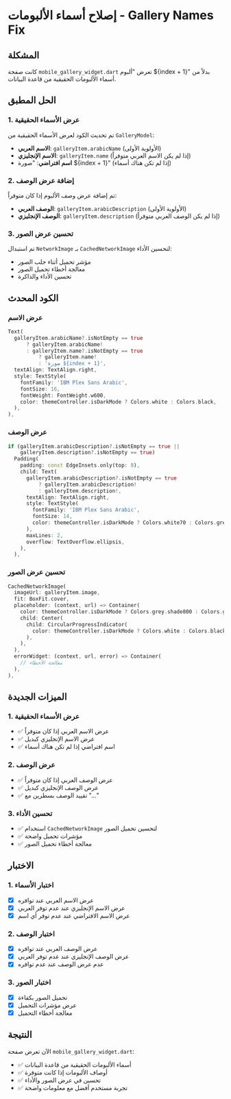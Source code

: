 # إصلاح أسماء الألبومات - Gallery Names Fix

## المشكلة
كانت صفحة `mobile_gallery_widget.dart` تعرض "ألبوم ${index + 1}" بدلاً من أسماء الألبومات الحقيقية من قاعدة البيانات.

## الحل المطبق

### 1. عرض الأسماء الحقيقية
تم تحديث الكود لعرض الأسماء الحقيقية من `GalleryModel`:
- **الاسم العربي**: `galleryItem.arabicName` (الأولوية الأولى)
- **الاسم الإنجليزي**: `galleryItem.name` (إذا لم يكن الاسم العربي متوفراً)
- **اسم افتراضي**: "صورة ${index + 1}" (إذا لم تكن هناك أسماء)

### 2. إضافة عرض الوصف
تم إضافة عرض وصف الألبوم إذا كان متوفراً:
- **الوصف العربي**: `galleryItem.arabicDescription` (الأولوية الأولى)
- **الوصف الإنجليزي**: `galleryItem.description` (إذا لم يكن الوصف العربي متوفراً)

### 3. تحسين عرض الصور
تم استبدال `NetworkImage` بـ `CachedNetworkImage` لتحسين الأداء:
- مؤشر تحميل أثناء جلب الصور
- معالجة أخطاء تحميل الصور
- تحسين الأداء والذاكرة

## الكود المحدث

### عرض الاسم
```dart
Text(
  galleryItem.arabicName?.isNotEmpty == true 
      ? galleryItem.arabicName!
      : galleryItem.name?.isNotEmpty == true 
          ? galleryItem.name!
          : 'صورة ${index + 1}',
  textAlign: TextAlign.right,
  style: TextStyle(
    fontFamily: 'IBM Plex Sans Arabic',
    fontSize: 16,
    fontWeight: FontWeight.w600,
    color: themeController.isDarkMode ? Colors.white : Colors.black,
  ),
),
```

### عرض الوصف
```dart
if (galleryItem.arabicDescription?.isNotEmpty == true || 
    galleryItem.description?.isNotEmpty == true)
  Padding(
    padding: const EdgeInsets.only(top: 8),
    child: Text(
      galleryItem.arabicDescription?.isNotEmpty == true 
          ? galleryItem.arabicDescription!
          : galleryItem.description!,
      textAlign: TextAlign.right,
      style: TextStyle(
        fontFamily: 'IBM Plex Sans Arabic',
        fontSize: 14,
        color: themeController.isDarkMode ? Colors.white70 : Colors.grey.shade600,
      ),
      maxLines: 2,
      overflow: TextOverflow.ellipsis,
    ),
  ),
```

### تحسين عرض الصور
```dart
CachedNetworkImage(
  imageUrl: galleryItem.image,
  fit: BoxFit.cover,
  placeholder: (context, url) => Container(
    color: themeController.isDarkMode ? Colors.grey.shade800 : Colors.grey.shade200,
    child: Center(
      child: CircularProgressIndicator(
        color: themeController.isDarkMode ? Colors.white : Colors.black,
      ),
    ),
  ),
  errorWidget: (context, url, error) => Container(
    // معالجة الأخطاء
  ),
),
```

## الميزات الجديدة

### 1. عرض الأسماء الحقيقية
- ✅ عرض الاسم العربي إذا كان متوفراً
- ✅ عرض الاسم الإنجليزي كبديل
- ✅ اسم افتراضي إذا لم تكن هناك أسماء

### 2. عرض الوصف
- ✅ عرض الوصف العربي إذا كان متوفراً
- ✅ عرض الوصف الإنجليزي كبديل
- ✅ تقييد الوصف بسطرين مع "..."

### 3. تحسين الأداء
- ✅ استخدام `CachedNetworkImage` لتحسين تحميل الصور
- ✅ مؤشرات تحميل واضحة
- ✅ معالجة أخطاء تحميل الصور

## الاختبار

### 1. اختبار الأسماء
- [x] عرض الاسم العربي عند توافره
- [x] عرض الاسم الإنجليزي عند عدم توفر العربي
- [x] عرض الاسم الافتراضي عند عدم توفر أي اسم

### 2. اختبار الوصف
- [x] عرض الوصف العربي عند توافره
- [x] عرض الوصف الإنجليزي عند عدم توفر العربي
- [x] عدم عرض الوصف عند عدم توافره

### 3. اختبار الصور
- [x] تحميل الصور بكفاءة
- [x] عرض مؤشرات التحميل
- [x] معالجة أخطاء التحميل

## النتيجة

الآن تعرض صفحة `mobile_gallery_widget.dart`:
- ✅ أسماء الألبومات الحقيقية من قاعدة البيانات
- ✅ أوصاف الألبومات إذا كانت متوفرة
- ✅ تحسين في عرض الصور والأداء
- ✅ تجربة مستخدم أفضل مع معلومات واضحة
